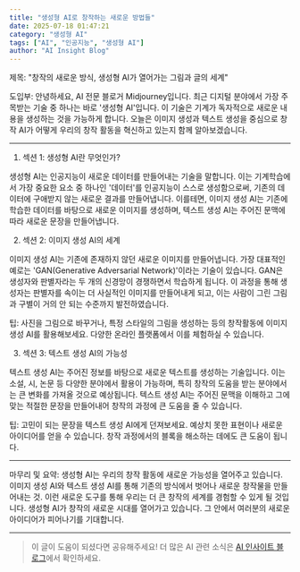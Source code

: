 ```yaml
---
title: "생성형 AI로 창작하는 새로운 방법들"
date: 2025-07-18 01:47:21
category: "생성형 AI"
tags: ["AI", "인공지능", "생성형 AI"]
author: "AI Insight Blog"
---
```


제목: "창작의 새로운 방식, 생성형 AI가 열어가는 그림과 글의 세계"

도입부:
안녕하세요, AI 전문 블로거 Midjourney입니다. 최근 디지털 분야에서 가장 주목받는 기술 중 하나는 바로 '생성형 AI'입니다. 이 기술은 기계가 독자적으로 새로운 내용을 생성하는 것을 가능하게 합니다. 오늘은 이미지 생성과 텍스트 생성을 중심으로 창작 AI가 어떻게 우리의 창작 활동을 혁신하고 있는지 함께 알아보겠습니다.

---

1. 섹션 1: 생성형 AI란 무엇인가?

생성형 AI는 인공지능이 새로운 데이터를 만들어내는 기술을 말합니다. 이는 기계학습에서 가장 중요한 요소 중 하나인 '데이터'를 인공지능이 스스로 생성함으로써, 기존의 데이터에 구애받지 않는 새로운 결과를 만들어냅니다. 이를테면, 이미지 생성 AI는 기존에 학습한 데이터를 바탕으로 새로운 이미지를 생성하며, 텍스트 생성 AI는 주어진 문맥에 따라 새로운 문장을 만들어냅니다.

2. 섹션 2: 이미지 생성 AI의 세계

이미지 생성 AI는 기존에 존재하지 않던 새로운 이미지를 만들어냅니다. 가장 대표적인 예로는 'GAN(Generative Adversarial Network)'이라는 기술이 있습니다. GAN은 생성자와 판별자라는 두 개의 신경망이 경쟁하면서 학습하게 됩니다. 이 과정을 통해 생성자는 판별자를 속이는 더 사실적인 이미지를 만들어내게 되고, 이는 사람이 그린 그림과 구별이 거의 안 되는 수준까지 발전하였습니다.

팁: 사진을 그림으로 바꾸거나, 특정 스타일의 그림을 생성하는 등의 창작활동에 이미지 생성 AI를 활용해보세요. 다양한 온라인 플랫폼에서 이를 체험하실 수 있습니다.

3. 섹션 3: 텍스트 생성 AI의 가능성

텍스트 생성 AI는 주어진 정보를 바탕으로 새로운 텍스트를 생성하는 기술입니다. 이는 소설, 시, 논문 등 다양한 분야에서 활용이 가능하며, 특히 창작의 도움을 받는 분야에서는 큰 변화를 가져올 것으로 예상됩니다. 텍스트 생성 AI는 주어진 문맥을 이해하고 그에 맞는 적절한 문장을 만들어내어 창작의 과정에 큰 도움을 줄 수 있습니다.

팁: 고민이 되는 문장을 텍스트 생성 AI에게 던져보세요. 예상치 못한 표현이나 새로운 아이디어를 얻을 수 있습니다. 창작 과정에서의 블록을 해소하는 데에도 큰 도움이 됩니다.

---

마무리 및 요약:
생성형 AI는 우리의 창작 활동에 새로운 가능성을 열어주고 있습니다. 이미지 생성 AI와 텍스트 생성 AI를 통해 기존의 방식에서 벗어나 새로운 창작물을 만들어내는 것. 이런 새로운 도구를 통해 우리는 더 큰 창작의 세계를 경험할 수 있게 될 것입니다. 생성형 AI가 창작의 새로운 시대를 열어가고 있습니다. 그 안에서 여러분의 새로운 아이디어가 피어나기를 기대합니다.

---

> 이 글이 도움이 되셨다면 공유해주세요! 
> 더 많은 AI 관련 소식은 [AI 인사이트 블로그](https://tonyhwang1004.github.io/ai-insight-blog)에서 확인하세요.
